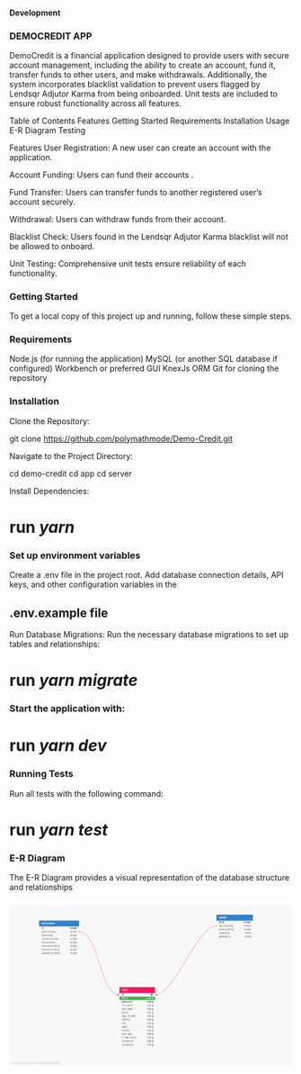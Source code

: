 #### Development

### DEMOCREDIT APP
DemoCredit is a financial application designed to provide users with secure account management, including the ability to create an account, fund it, transfer funds to other users, and make withdrawals. Additionally, the system incorporates blacklist validation to prevent users flagged by Lendsqr Adjutor Karma from being onboarded. Unit tests are included to ensure robust functionality across all features.

Table of Contents
Features
Getting Started
Requirements
Installation
Usage
E-R Diagram
Testing

Features
User Registration: A new user can create an account with the application.

Account Funding: Users can fund their accounts .

Fund Transfer: Users can transfer funds to another registered user’s account securely.

Withdrawal: Users can withdraw funds from their account.

Blacklist Check: Users found in the Lendsqr Adjutor Karma blacklist will not be allowed to onboard.

Unit Testing: Comprehensive unit tests ensure reliability of each functionality.

### Getting Started
To get a local copy of this project up and running, follow these simple steps.

### Requirements
Node.js (for running the application)
MySQL (or another SQL database if configured)
Workbench or preferred GUI
KnexJs ORM
Git for cloning the repository

### Installation
Clone the Repository:

git clone https://github.com/polymathmode/Demo-Credit.git

Navigate to the Project Directory:

cd demo-credit
cd app
cd server

Install Dependencies:
# run *yarn*


### Set up environment variables
Create a .env file in the project root.
Add database connection details, API keys, and other configuration variables in the 
## .env.example file

Run Database Migrations: Run the necessary database migrations to set up tables and relationships:

# run *yarn migrate*

### Start the application with:
# run *yarn dev*

### Running Tests
Run all tests with the following command:
# run *yarn test*

### E-R Diagram
The E-R Diagram provides a visual representation of the database structure and relationships
### ![ER Diagram](/app/server/assets/E.R%20diagram.png)
